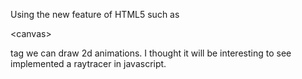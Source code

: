 Using the new feature of HTML5 such as 

&lt;canvas&gt;

 tag we can draw 2d animations. I thought it will be interesting to see implemented a raytracer in javascript.